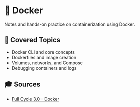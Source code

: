 # 🐳 Docker

Notes and hands-on practice on containerization using Docker.

## 📘 Covered Topics

- Docker CLI and core concepts
- Dockerfiles and image creation
- Volumes, networks, and Compose
- Debugging containers and logs

## 🎓 Sources

- [Full Cycle 3.0 – Docker](https://fullcycle.com.br)
